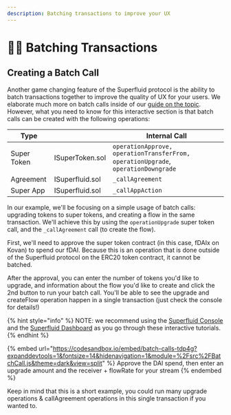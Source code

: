 ```yaml
---
description: Batching transactions to improve your UX
---
```


# 👩🍳 Batching Transactions

## Creating a Batch Call

Another game changing feature of the Superfluid protocol is the ability to batch transactions together to improve the quality of UX for your users. We elaborate much more on batch calls inside of our [guide on the topic](../../resources/archived-tutorials-docs/frontend-+-nodejs/batch-call.md). However, what you need to know for this interactive section is that batch calls can be created with the following operations:

| Type        |                 | Internal Call                                                                     |
| ----------- | --------------- | --------------------------------------------------------------------------------- |
| Super Token | ISuperToken.sol | `operationApprove, operationTransferFrom, operationUpgrade`, `operationDowngrade` |
| Agreement   | ISuperfluid.sol | `_callAgreement`                                                                  |
| Super App   | ISuperfluid.sol | `_callAppAction`                                                                  |

In our example, we'll be focusing on a simple usage of batch calls: upgrading tokens to super tokens, and creating a flow in the same transaction. We'll achieve this by using the `operationUpgrade` super token call, and the `_callAgreement` call (to create the flow).

First, we'll need to approve the super token contract (in this case, fDAIx on Kovan) to spend our fDAI. Because this is an operation that is done outside of the Superfluid protocol on the ERC20 token contract, it cannot be batched.

After the approval, you can enter the number of tokens you'd like to upgrade, and information about the flow you'd like to create and click the 2nd button to run your batch call. You'll be able to see the upgrade and createFlow operation happen in a single transaction (just check the console for details!)

{% hint style="info" %}
NOTE: we recommend using the [Superfluid Console](https://console.superfluid.finance) and the [Superfluid Dashboard](https://app.superfluid.finance) as you go through these interactive tutorials.&#x20;
{% endhint %}

{% embed url="https://codesandbox.io/embed/batch-calls-tdp4g?expanddevtools=1&fontsize=14&hidenavigation=1&module=%2Fsrc%2FBatchCall.js&theme=dark&view=split" %}
Approve the DAI spend, then enter an upgrade amount and the receiver + flowRate for your stream
{% endembed %}

Keep in mind that this is a short example, you could run many upgrade operations & callAgreement operations in this single transaction if you wanted to.
